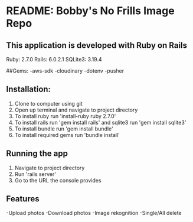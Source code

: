 # README: Bobby's No Frills Image Repo

## This application is developed with Ruby on Rails
Ruby: 2.7.0
Rails: 6.0.2.1
SQLite3: 3.19.4

##Gems:
-aws-sdk
-cloudinary
-dotenv
-pusher

## Installation:
1. Clone to computer using git
2. Open up terminal and navigate to project directory
3. To install ruby run 'install-ruby ruby 2.7.0' 
4. To install rails run 'gem install rails' and sqlite3 run 'gem install sqlite3'
5. To install bundle run 'gem install bundle'
6. To install required gems run 'bundle install'

## Running the app
1. Navigate to project directory
2. Run 'rails server'
3. Go to the URL the console provides

## Features
-Upload photos
-Download photos
-Image rekognition
-Single/All delete
